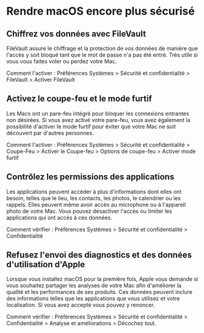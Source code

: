 # Rendre macOS encore plus sécurisé

## Chiffrez vos données avec FileVault

FileVault assure le chiffrage et la protection de vos données de manière que l'accès y soit bloqué tant que le mot de passe n'a pas été entré. Très utile si vous vous faites voler ou perdez votre Mac.

Comment l'activer : Préférences Systèmes > Sécurité et confidentialité > FileVault > Activer FileVault

## Activez le coupe-feu et le mode furtif

Les Macs ont un pare-feu intégré pour bloquer les connexions entrantes non désirées. Si vous avez activé votre pare-feu, vous avez également la possibilité d'activer le mode furtif pour éviter que votre Mac ne soit découvert par d'autres personnes.

Comment l'activer : Préférences Systèmes > Sécurité et confidentialité > Coupe-Feu > Activer le Coupe-feu > Options de coupe-feu > Activer mode furtif

## Contrôlez les permissions des applications

Les applications peuvent accéder à plus d'informations dont elles ont besoin, telles que le lieu, les contacts, les photos, le calendrier ou les rappels. Elles peuvent même avoir accès au microphone ou à l'appareil photo de votre Mac. Vous pouvez désactiver l'accès ou limiter les applications qui ont accès à ces données.

Comment vérifier : Préférences Systèmes > Sécurité et confidentialité > Confidentialité 

## Refusez l'envoi des diagnostics et des données d'utilisation d'Apple

Lorsque vous installez macOS pour la première fois, Apple vous demande si vous souhaitez partager les analyses de votre Mac afin d'améliorer la qualité et les performances de ses produits. Ces données peuvent inclure des informations telles que les applications que vous utilisez et votre localisation. Si vous avez accepté vous pouvez y renoncer.

Comment vérifier : Préférences Systèmes > Sécurité et confidentialité > Confidentialité > Analyse et améliorations > Décochez tout.
